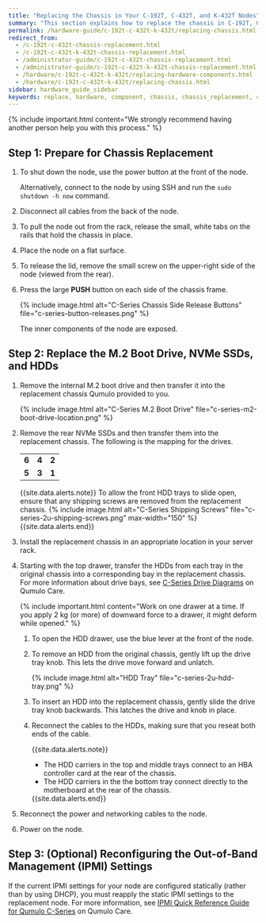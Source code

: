 ```yaml
---
title: "Replacing the Chassis in Your C-192T, C-432T, and K-432T Nodes"
summary: "This section explains how to replace the chassis in C-192T, C-432T, and K-432T nodes."
permalink: /hardware-guide/c-192t-c-432t-k-432t/replacing-chassis.html
redirect_from:
  - /c-192t-c-432t-chassis-replacement.html
  - /c-192t-c-432t-k-432t-chassis-replacement.html
  - /administrator-guide/c-192t-c-432t-chassis-replacement.html
  - /administrator-guide/c-192t-c-432t-k-432t-chassis-replacement.html
  - /hardware/c-192t-c-432t-k-432t/replacing-hardware-components.html
  - /hardware/c-192t-c-432t-k-432t/replacing-chassis.html
sidebar: hardware_guide_sidebar
keywords: replace, hardware, component, chassis, chassis_replacement, c-192t, c192t, c-432t, c432t, k-432t, k432t, 2u, 2u_hybrid, 2u_chassis_replacement
---
```


{% include important.html content="We strongly recommend having another person help you with this process." %}

## Step 1: Prepare for Chassis Replacement

1. To shut down the node, use the power button at the front of the node.

   Alternatively, connect to the node by using SSH and run the `sudo shutdown -h now` command. 

1. Disconnect all cables from the back of the node.

1. To pull the node out from the rack, release the small, white tabs on the rails that hold the chassis in place.

1. Place the node on a flat surface.

1. To release the lid, remove the small screw on the upper-right side of the node (viewed from the rear).

1. Press the large **PUSH** button on each side of the chassis frame.

   {% include image.html alt="C-Series Chassis Side Release Buttons" file="c-series-button-releases.png" %}

   The inner components of the node are exposed.

## Step 2: Replace the M.2 Boot Drive, NVMe SSDs, and HDDs

1. Remove the internal M.2 boot drive and then transfer it into the replacement chassis Qumulo provided to you.

   {% include image.html alt="C-Series M.2 Boot Drive" file="c-series-m2-boot-drive-location.png" %}

1. Remove the rear NVMe SSDs and then transfer them into the replacement chassis. The following is the mapping for the drives.

   <table>
     <tr>
       <td><strong>6</strong></td>
       <td><strong>4</strong></td>
       <td><strong>2</strong></td>
     </tr>
     <tr>
       <td><strong>5</strong></td>
       <td><strong>3</strong></td>
       <td><strong>1</strong></td>
     </tr>
   </table>

   {{site.data.alerts.note}}
   To allow the front HDD trays to slide open, ensure that any shipping screws are removed from the replacement chassis.
   {% include image.html alt="C-Series Shipping Screws" file="c-series-2u-shipping-screws.png" max-width="150" %}
   {{site.data.alerts.end}}

1. Install the replacement chassis in an appropriate location in your server rack.

1. Starting with the top drawer, transfer the HDDs from each tray in the original chassis into a corresponding bay in the replacement chassis. For more information about drive bays, see [C-Series Drive Diagrams](https://care.qumulo.com/hc/en-us/articles/360020198853) on Qumulo Care.

   {% include important.html content="Work on one drawer at a time. If you apply 2 kg (or more) of downward force to a drawer, it might deform while opened." %}

   1. To open the HDD drawer, use the blue lever at the front of the node.

   1. To remove an HDD from the original chassis, gently lift up the drive tray knob. This lets the drive move forward and unlatch.

      {% include image.html alt="HDD Tray" file="c-series-2u-hdd-tray.png" %}
   
   1. To insert an HDD into the replacement chassis, gently slide the drive tray knob backwards. This latches the drive and knob in place.
  
   1. Reconnect the cables to the HDDs, making sure that you reseat both ends of the cable.

      {{site.data.alerts.note}}
      <ul>
        <li>The HDD carriers in the top and middle trays connect to an HBA controller card at the rear of the chassis.</li>
        <li>The HDD carriers in the the bottom tray connect directly to the motherboard at the rear of the chassis.</li>
      </ul>
      {{site.data.alerts.end}}

1. Reconnect the power and networking cables to the node.

1. Power on the node.

## Step 3: (Optional) Reconfiguring the Out-of-Band Management (IPMI) Settings
If the current IPMI settings for your node are configured statically (rather than by using DHCP), you must reapply the static IPMI settings to the replacement node. For more information, see [IPMI Quick Reference Guide for Qumulo C-Series](https://care.qumulo.com/hc/en-us/articles/360024426314) on Qumulo Care.
